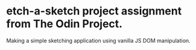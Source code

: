 # etch-a-sketch project assignment from The Odin Project.
Making a simple sketching application using vanilla JS DOM manipulation.

